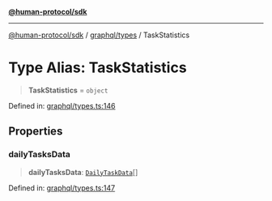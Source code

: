 [**@human-protocol/sdk**](../../../README.md)

***

[@human-protocol/sdk](../../../modules.md) / [graphql/types](../README.md) / TaskStatistics

# Type Alias: TaskStatistics

> **TaskStatistics** = `object`

Defined in: [graphql/types.ts:146](https://github.com/humanprotocol/human-protocol/blob/88e4c1f607516180a13d25af6568a51a409bcb1d/packages/sdk/typescript/human-protocol-sdk/src/graphql/types.ts#L146)

## Properties

### dailyTasksData

> **dailyTasksData**: [`DailyTaskData`](DailyTaskData.md)[]

Defined in: [graphql/types.ts:147](https://github.com/humanprotocol/human-protocol/blob/88e4c1f607516180a13d25af6568a51a409bcb1d/packages/sdk/typescript/human-protocol-sdk/src/graphql/types.ts#L147)
